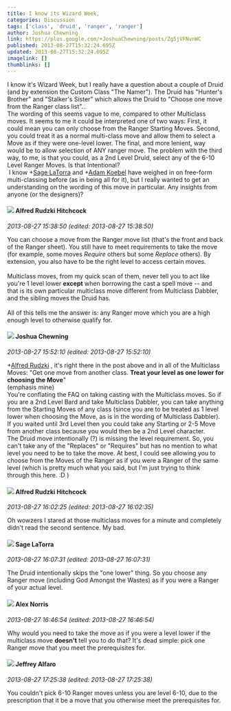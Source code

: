 ```yaml
---
title: I know its Wizard Week,
categories: Discussion
tags: ['class', 'druid', 'ranger', 'ranger']
author: Joshua Chewning
link: https://plus.google.com/+JoshuaChewning/posts/Zg5jVFNvnWC
published: 2013-08-27T15:32:24.695Z
updated: 2013-08-27T15:32:24.695Z
imagelink: []
thumblinks: []
---
```


I know it&#39;s Wizard Week, but I really have a question about a couple of Druid (and by extension the Custom Class &quot;The Namer&quot;). The Druid has &quot;Hunter&#39;s Brother&quot; and &quot;Stalker&#39;s Sister&quot; which allows the Druid to &quot;Choose one move from the Ranger class list&quot;...<br />The wording of this seems vague to me, compared to other Multiclass moves. It seems to me it could be interpreted one of two ways: First, it could mean you can only choose from the Ranger Starting Moves. Second, you could treat it as a normal multi-class move and allow them to select a Move as if they were one-level lower. The final, and more lenient, way would be to allow selection of ANY ranger move. The problem with the third way, to me, is that you could, as a 2nd Level Druid, select any of the 6-10 Level Ranger Moves. Is that Intentional?<br /> I know <span class="proflinkWrapper"><span class="proflinkPrefix">+</span><a class="proflink" href="https://plus.google.com/117415966179711277938" oid="117415966179711277938">Sage LaTorra</a></span> and <span class="proflinkWrapper"><span class="proflinkPrefix">+</span><a class="proflink" href="https://plus.google.com/112484087750169360510" oid="112484087750169360510">Adam Koebel</a></span> have weighed in on free-form multi-classing before (as in being all for it), but I really wanted to get an understanding on the wording of this move in particular. Any insights from anyone (or the designers)?
<div id='comment z134sh15gqaksdfa304cfbjbvznqgvngtlg0k'>
  <h4><img src='{{site.baseurl}}//images/avatars/100812462809734403456_photo.jpg'> Alfred Rudzki Hitchcock</h4>
      <p><cite>2013-08-27 15:38:50 (edited: 2013-08-27 15:38:50)</cite></p>
        <p>You can choose a move from the Ranger move list (that&#39;s the front and back of the Ranger sheet). You still have to meet requirements to take the move (for example, some moves <i>Require</i> others but some <i>Replace</i> others). By extension, you also have to be the right level to access certain moves.<br /><br />Multiclass moves, from my quick scan of them, never tell you to act like you&#39;re 1 level lower <b>except</b> when borrowing the cast a spell move -- and that is its own particular multiclass move different from Multiclass Dabbler, and the sibling moves the Druid has.<br /><br />All of this tells me the answer is: any Ranger move which you are a high enough level to otherwise qualify for.</p>
</div>
        

<div id='comment z134sh15gqaksdfa304cfbjbvznqgvngtlg0k'>
  <h4><img src='{{site.baseurl}}//images/avatars/109700226769725851643_photo.jpg'> Joshua Chewning</h4>
      <p><cite>2013-08-27 15:52:10 (edited: 2013-08-27 15:52:10)</cite></p>
        <p><span class="proflinkWrapper"><span class="proflinkPrefix">+</span><a class="proflink" href="https://plus.google.com/100812462809734403456" oid="100812462809734403456">Alfred Rudzki</a></span> , it&#39;s right there in the post above and in all of the Multiclass Moves: &quot;Get one move from another class. <b>Treat your level as one lower for choosing the Move</b>&quot;<br />(emphasis mine)<br />You&#39;re conflating the FAQ on taking casting with the Multiclass moves. So if you are a 2nd Level Bard and take Multiclass Dabbler, you can take anything from the Starting Moves of any class (since you are to be treated as 1 level lower when choosing the Move, as is in the wording of Multiclass Dabbler). If you waited until 3rd Level then you could take any Starting or 2-5 Move from another class because you would then be a 2nd Level character.<br />The Druid move intentionally (?) is missing the level requirement. So, you can&#39;t take any of the &quot;Replaces&quot; or &quot;Requires&quot; but has no mention to what level you need to be to take the move. At best, I could see allowing you to choose from the Moves of the Ranger as if you were a Ranger of the same level (which is pretty much what you said, but I&#39;m just trying to think through this here. :D )</p>
</div>
        

<div id='comment z134sh15gqaksdfa304cfbjbvznqgvngtlg0k'>
  <h4><img src='{{site.baseurl}}//images/avatars/100812462809734403456_photo.jpg'> Alfred Rudzki Hitchcock</h4>
      <p><cite>2013-08-27 16:02:25 (edited: 2013-08-27 16:02:35)</cite></p>
        <p>Oh wowzers I stared at those multiclass moves for a minute and completely didn&#39;t read the second sentence. My bad.</p>
</div>
        

<div id='comment z134sh15gqaksdfa304cfbjbvznqgvngtlg0k'>
  <h4><img src='{{site.baseurl}}//images/avatars/117415966179711277938_photo.jpg'> Sage LaTorra</h4>
      <p><cite>2013-08-27 16:07:31 (edited: 2013-08-27 16:07:31)</cite></p>
        <p>The Druid intentionally skips the &quot;one lower&quot; thing. So you choose any Ranger move (including God Amongst the Wastes) as if you were a Ranger of your actual level.</p>
</div>
        

<div id='comment z134sh15gqaksdfa304cfbjbvznqgvngtlg0k'>
  <h4><img src='{{site.baseurl}}//images/avatars/112750659160242168572_photo.jpg'> Alex Norris</h4>
      <p><cite>2013-08-27 16:46:54 (edited: 2013-08-27 16:46:54)</cite></p>
        <p>Why would you need to take the move as if you were a level lower if the multiclass move <b>doesn&#39;t</b> tell you to do that? It&#39;s dead simple: pick one Ranger move that you meet the prerequisites for.</p>
</div>
        

<div id='comment z134sh15gqaksdfa304cfbjbvznqgvngtlg0k'>
  <h4><img src='{{site.baseurl}}//images/avatars/102146477267709092484_photo.jpg'> Jeffrey Alfaro</h4>
      <p><cite>2013-08-27 17:25:38 (edited: 2013-08-27 17:25:38)</cite></p>
        <p>You couldn&#39;t pick 6-10 Ranger moves unless you are level 6-10, due to the prescription that it be a move that you otherwise meet the prerequisites for.</p>
</div>
        